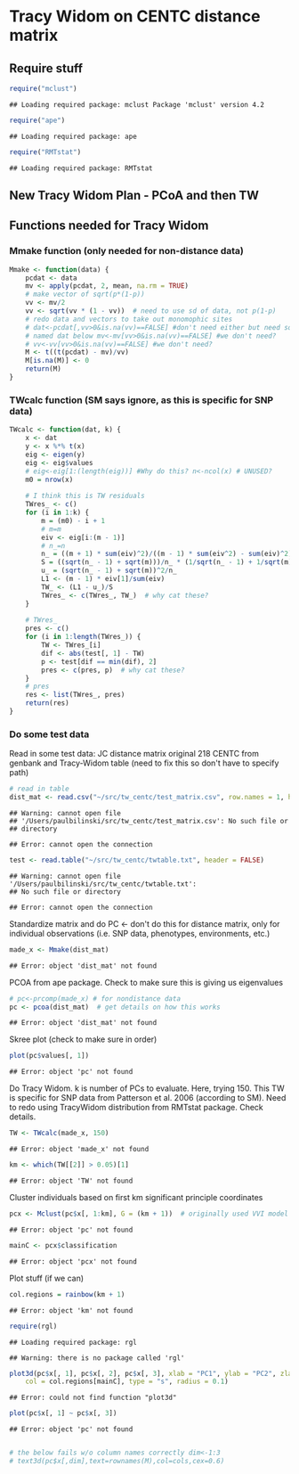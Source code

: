 Tracy Widom on CENTC distance matrix
========================================================

## Require stuff

```r
require("mclust")
```

```
## Loading required package: mclust Package 'mclust' version 4.2
```

```r
require("ape")
```

```
## Loading required package: ape
```

```r
require("RMTstat")
```

```
## Loading required package: RMTstat
```


## New Tracy Widom Plan - PCoA and then TW

## Functions needed for Tracy Widom

### Mmake function (only needed for non-distance data)

```r
Mmake <- function(data) {
    pcdat <- data
    mv <- apply(pcdat, 2, mean, na.rm = TRUE)
    # make vector of sqrt(p*(1-p))
    vv <- mv/2
    vv <- sqrt(vv * (1 - vv))  # need to use sd of data, not p(1-p)
    # redo data and vectors to take out monomophic sites
    # dat<-pcdat[,vv>0&is.na(vv)==FALSE] #don't need either but need something
    # named dat below mv<-mv[vv>0&is.na(vv)==FALSE] #we don't need?
    # vv<-vv[vv>0&is.na(vv)==FALSE] #we don't need?
    M <- t((t(pcdat) - mv)/vv)
    M[is.na(M)] <- 0
    return(M)
}
```


### TWcalc function (SM says ignore, as this is specific for SNP data)

```r
TWcalc <- function(dat, k) {
    x <- dat
    y <- x %*% t(x)
    eig <- eigen(y)
    eig <- eig$values
    # eig<-eig[1:(length(eig))] #Why do this? n<-ncol(x) # UNUSED?
    m0 = nrow(x)
    
    # I think this is TW residuals
    TWres_ <- c()
    for (i in 1:k) {
        m = (m0) - i + 1
        # m=m
        eiv <- eig[i:(m - 1)]
        # n_=n
        n_ = ((m + 1) * sum(eiv)^2)/((m - 1) * sum(eiv^2) - sum(eiv)^2)
        S = ((sqrt(n_ - 1) + sqrt(m)))/n_ * (1/sqrt(n_ - 1) + 1/sqrt(m))^(1/3)
        u_ = (sqrt(n_ - 1) + sqrt(m))^2/n_
        L1 <- (m - 1) * eiv[1]/sum(eiv)
        TW_ <- (L1 - u_)/S
        TWres_ <- c(TWres_, TW_)  # why cat these? 
    }
    
    # TWres_
    pres <- c()
    for (i in 1:length(TWres_)) {
        TW <- TWres_[i]
        dif <- abs(test[, 1] - TW)
        p <- test[dif == min(dif), 2]
        pres <- c(pres, p)  # why cat these? 
    }
    # pres
    res <- list(TWres_, pres)
    return(res)
}
```


### Do some test data

Read in some test data: JC distance matrix original 218 CENTC from genbank and Tracy-Widom table
(need to fix this so don't have to specify path)

```r
# read in table
dist_mat <- read.csv("~/src/tw_centc/test_matrix.csv", row.names = 1, header = T)
```

```
## Warning: cannot open file
## '/Users/paulbilinski/src/tw_centc/test_matrix.csv': No such file or
## directory
```

```
## Error: cannot open the connection
```

```r
test <- read.table("~/src/tw_centc/twtable.txt", header = FALSE)
```

```
## Warning: cannot open file '/Users/paulbilinski/src/tw_centc/twtable.txt':
## No such file or directory
```

```
## Error: cannot open the connection
```


Standardize matrix and do PC <- don't do this for distance matrix, only for individual observations (i.e. SNP data, phenotypes, environments, etc.)

```r
made_x <- Mmake(dist_mat)
```

```
## Error: object 'dist_mat' not found
```


PCOA from ape package. Check to make sure this is giving us eigenvalues 

```r
# pc<-prcomp(made_x) # for nondistance data
pc <- pcoa(dist_mat)  # get details on how this works
```

```
## Error: object 'dist_mat' not found
```


Skree plot (check to make sure in order)

```r
plot(pc$values[, 1])
```

```
## Error: object 'pc' not found
```


Do Tracy Widom. k is number of PCs to evaluate. Here, trying 150.
This TW is specific for SNP data from Patterson et al. 2006 (according to SM).  Need to redo using TracyWidom distribution from RMTstat package. Check details. 

```r
TW <- TWcalc(made_x, 150)
```

```
## Error: object 'made_x' not found
```

```r
km <- which(TW[[2]] > 0.05)[1]
```

```
## Error: object 'TW' not found
```


Cluster individuals based on first km significant principle coordinates

```r
pcx <- Mclust(pc$x[, 1:km], G = (km + 1))  # originally used VVI model
```

```
## Error: object 'pc' not found
```

```r
mainC <- pcx$classification
```

```
## Error: object 'pcx' not found
```


Plot stuff (if we can)

```r
col.regions = rainbow(km + 1)
```

```
## Error: object 'km' not found
```

```r
require(rgl)
```

```
## Loading required package: rgl
```

```
## Warning: there is no package called 'rgl'
```

```r
plot3d(pc$x[, 1], pc$x[, 2], pc$x[, 3], xlab = "PC1", ylab = "PC2", zlab = "PC3", 
    col = col.regions[mainC], type = "s", radius = 0.1)
```

```
## Error: could not find function "plot3d"
```

```r
plot(pc$x[, 1] ~ pc$x[, 3])
```

```
## Error: object 'pc' not found
```

```r

# the below fails w/o column names correctly dim<-1:3
# text3d(pc$x[,dim],text=rownames(M),col=cols,cex=0.6)
```


